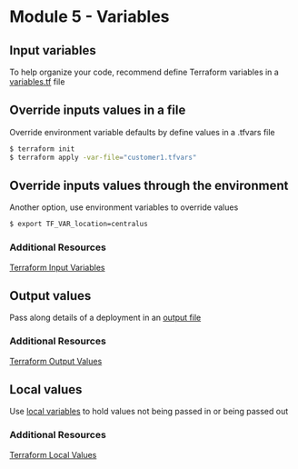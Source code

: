 # Module 5 - Variables
## Input variables
To help organize your code, recommend define Terraform variables in a [variables.tf](variables.tf) file
## Override inputs values in a file
Override environment variable defaults by define values in a .tfvars file
```bash
$ terraform init
$ terraform apply -var-file="customer1.tfvars"
```
## Override inputs values through the environment
Another option, use environment variables to override values
```bash
$ export TF_VAR_location=centralus
```
### Additional Resources
[Terraform Input Variables](https://www.terraform.io/docs/configuration/variables.html)
## Output values
Pass along details of a deployment in an [output file](outputs.tf)
### Additional Resources
[Terraform Output Values](https://www.terraform.io/docs/configuration/outputs.html)
## Local values
Use [local variables](locals.tf) to hold values not being passed in or being passed out
### Additional Resources
[Terraform Local Values](https://www.terraform.io/docs/configuration/locals.html)
